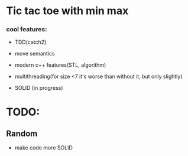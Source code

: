 # Tic tac toe with min max

### cool features:

- TDD(catch2)

- move semantics

- modern c++ features(STL, algorithm)

- multithreading(for size <7 it's worse than without it, but only slightly)

- SOLID (in progress)

# TODO:

## Random

- make code more SOLID
